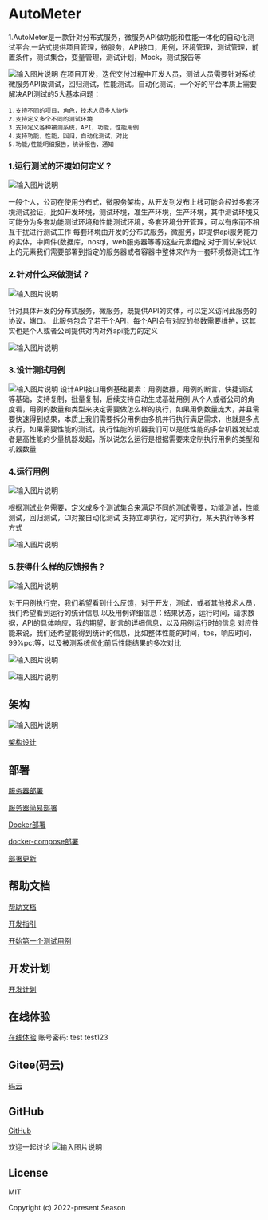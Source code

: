 # AutoMeter

1.AutoMeter是一款针对分布式服务，微服务API做功能和性能一体化的自动化测试平台,一站式提供项目管理，微服务，API接口，用例，环境管理，测试管理，前置条件，测试集合，变量管理，测试计划，Mock，测试报告等

![输入图片说明](img/dashboard.jpg)
在项目开发，迭代交付过程中开发人员，测试人员需要针对系统微服务API做调试，回归测试，性能测试。自动化测试，一个好的平台本质上需要解决API测试的5大基本问题：
  
    1.支持不同的项目，角色，技术人员多人协作
    2.支持定义多个不同的测试环境
    3.支持定义各种被测系统，API，功能，性能用例
    4.支持功能，性能，回归，自动化测试，对比
    5.功能/性能明细报告，统计报告，通知

### 1.运行测试的环境如何定义？

![输入图片说明](img/enviroment.jpg)

一般个人，公司在使用分布式，微服务架构，从开发到发布上线可能会经过多套环境测试验证，比如开发环境，测试环境，准生产环境，生产环境，其中测试环境又可能分为多套功能测试环境和性能测试环境，多套环境分开管理，可以有序而不相互干扰进行测试工作
每套环境由开发的分布式服务，微服务，即提供api服务能力的实体，中间件(数据库，nosql，web服务器等等)这些元素组成
对于测试来说以上的元素我们需要部署到指定的服务器或者容器中整体来作为一套环境做测试工作

### 2.针对什么来做测试？

![输入图片说明](img/deployunit.jpg)

针对具体开发的分布式服务，微服务，既提供API的实体，可以定义访问此服务的协议，端口。
此服务包含了若干个API，每个API会有对应的参数需要维护，这其实也是个人或者公司提供对内对外api能力的定义

![输入图片说明](img/api.jpg)


### 3.设计测试用例

![输入图片说明](img/case.jpg)
设计API接口用例基础要素：用例数据，用例的断言，快捷调试等基础，支持复制，批量复制，后续支持自动生成基础用例
从个人或者公司的角度看，用例的数量和类型来决定需要做怎么样的执行，如果用例数量庞大，并且需要快速得到结果，本质上我们需要拆分用例由多机并行执行满足需求，也就是多点执行，如果需要性能的测试，执行性能的机器我们可以是低性能的多台机器发起或者是高性能的少量机器发起，所以说怎么运行是根据需要来定制执行用例的类型和机器数量

### 4.运行用例
![输入图片说明](img/collection.jpg)

根据测试业务需要，定义成多个测试集合来满足不同的测试需要，功能测试，性能测试，回归测试，CI对接自动化测试
支持立即执行，定时执行，某天执行等多种方式

![输入图片说明](img/jenkins.jpg)


### 5.获得什么样的反馈报告？

![输入图片说明](img/reportnew.png)

对于用例执行完，我们希望看到什么反馈，对于开发，测试，或者其他技术人员，我们希望看到运行的统计信息
以及用例详细信息：结果状态，运行时间，请求数据，API的具体响应，我的期望，断言的详细信息，以及用例运行时的信息
对应性能来说，我们还希望能得到统计的信息，比如整体性能的时间，tps，响应时间，99%pct等，以及被测系统优化前后性能结果的多次对比

![输入图片说明](img/performanceralleport.png)

![输入图片说明](img/performancereport.png)

## 架构

 ![输入图片说明](img/AutoMeter%E6%9E%B6%E6%9E%84%E5%9B%BE.jpg)

 [架构设计](https://gitee.com/season-fan/autometer-api/wikis/%E6%8A%80%E6%9C%AF%E5%AE%9E%E7%8E%B0/%E6%8A%80%E6%9C%AF%E6%9E%B6%E6%9E%84?sort_id=4936162)

## 部署
 
 [服务器部署](https://gitee.com/season-fan/autometer-api/wikis/%E9%83%A8%E7%BD%B2/%E6%9C%8D%E5%8A%A1%E5%99%A8%E9%83%A8%E7%BD%B2?sort_id=4960162)

[服务器简易部署](https://gitee.com/season-fan/autometer-api/wikis/%E9%83%A8%E7%BD%B2%EF%BC%8C%E6%9B%B4%E6%96%B0/%E6%9C%8D%E5%8A%A1%E5%99%A8%E7%AE%80%E6%98%93%E9%83%A8%E7%BD%B2?sort_id=5701353)

 [Docker部署](https://gitee.com/season-fan/autometer-api/wikis/%E9%83%A8%E7%BD%B2%EF%BC%8C%E6%9B%B4%E6%96%B0/%E5%AE%B9%E5%99%A8%E9%83%A8%E7%BD%B2%EF%BC%88DockerFile%EF%BC%89)

[docker-compose部署](https://gitee.com/season-fan/autometer-api/wikis/%E9%83%A8%E7%BD%B2%EF%BC%8C%E6%9B%B4%E6%96%B0/%E5%AE%B9%E5%99%A8%E9%83%A8%E7%BD%B2%EF%BC%88Docker-Compose%EF%BC%89?sort_id=5387446)

 [部署更新](https://gitee.com/season-fan/autometer-api/wikis/%E9%83%A8%E7%BD%B2%EF%BC%8C%E6%9B%B4%E6%96%B0/%E9%83%A8%E7%BD%B2%E6%9B%B4%E6%96%B0)

## 帮助文档
[帮助文档](https://gitee.com/season-fan/autometer-api/wikis/AutoMeter%E6%96%87%E6%A1%A3/%E4%BD%BF%E7%94%A8%E6%8C%87%E5%8D%97/%E5%8F%91%E5%B8%83%E5%8D%95%E5%85%83/%E5%8F%91%E5%B8%83%E5%8D%95%E5%85%83)

[开发指引](https://gitee.com/season-fan/autometer-api/wikis/AutoMeter%E6%96%87%E6%A1%A3/%E5%BC%80%E5%8F%91%E6%8C%87%E5%8D%97/%E5%BC%80%E5%8F%91%E7%8E%AF%E5%A2%83)

[开始第一个测试用例](https://gitee.com/season-fan/autometer-api/wikis/AutoMeter%E6%96%87%E6%A1%A3/%E5%AE%9E%E8%B7%B5%E5%9C%BA%E6%99%AF/%E5%BC%80%E5%A7%8B%E7%AC%AC%E4%B8%80%E4%B8%AA%E6%8E%A5%E5%8F%A3%E6%B5%8B%E8%AF%95%E7%94%A8%E4%BE%8B)

## 开发计划
[开发计划](https://gitee.com/season-fan/autometer-api/wikis/%E5%BC%80%E5%8F%91%E8%AE%A1%E5%88%92/%E5%BC%80%E5%8F%91%E8%AE%A1%E5%88%92?sort_id=4948567)


## 在线体验
[在线体验](http://81.69.0.136/#/login) 
账号密码: test  test123

## Gitee(码云)
[码云](https://gitee.com/season-fan/autometer-api)

## GitHub
[GitHub](https://github.com/AutoMeter/AutoMeter-API)

 欢迎一起讨论
![输入图片说明](img/fanfanxiao.png)
## License
MIT

Copyright (c) 2022-present Season
    
